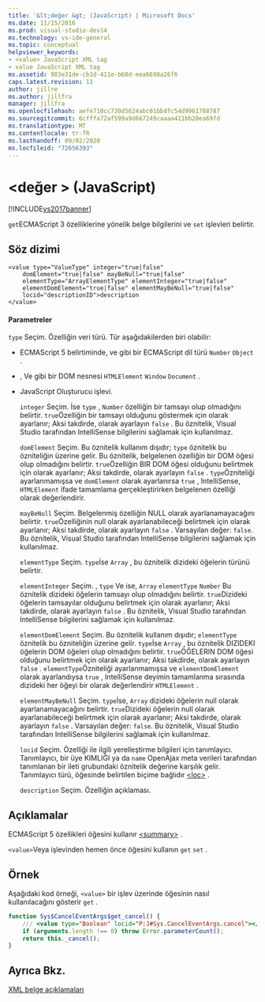 ```yaml
---
title: '&lt;değer &gt; (JavaScript) | Microsoft Docs'
ms.date: 11/15/2016
ms.prod: visual-studio-dev14
ms.technology: vs-ide-general
ms.topic: conceptual
helpviewer_keywords:
- <value> JavaScript XML tag
- value JavaScript XML tag
ms.assetid: 983e31de-cb1d-411e-b60d-eea6698a26f6
caps.latest.revision: 11
author: jillre
ms.author: jillfra
manager: jillfra
ms.openlocfilehash: aefe710cc730d5624abc01bbdfc54d9961788787
ms.sourcegitcommit: 6cfffa72af599a9d667249caaaa411bb28ea69fd
ms.translationtype: MT
ms.contentlocale: tr-TR
ms.lasthandoff: 09/02/2020
ms.locfileid: "72656393"
---
```

# <a name="ltvaluegt-javascript"></a>&lt;değer &gt; (JavaScript)
[!INCLUDE[vs2017banner](../includes/vs2017banner.md)]

`get`ECMAScript 3 özelliklerine yönelik belge bilgilerini ve `set` işlevleri belirtir.

## <a name="syntax"></a>Söz dizimi

```
<value type="ValueType" integer="true|false"
    domElement="true|false" mayBeNull="true|false"
    elementType="ArrayElementType" elementInteger="true|false"
    elementDomElement="true|false" elementMayBeNull="true|false"
    locid="descriptionID">description
</value>
```

#### <a name="parameters"></a>Parametreler
 `type` Seçim. Özelliğin veri türü. Tür aşağıdakilerden biri olabilir:

- ECMAScript 5 belirtiminde, ve gibi bir ECMAScript dil türü `Number` `Object` .

- , Ve gibi bir DOM nesnesi `HTMLElement` `Window` `Document` .

- JavaScript Oluşturucu işlevi.

  `integer` Seçim. İse `type` , `Number` özelliğin bir tamsayı olup olmadığını belirtir. `true`Özelliğin bir tamsayı olduğunu göstermek için olarak ayarlanır; Aksi takdirde, olarak ayarlayın `false` . Bu öznitelik, Visual Studio tarafından IntelliSense bilgilerini sağlamak için kullanılmaz.

  `domElement` Seçim. Bu öznitelik kullanım dışıdır; `type` öznitelik bu özniteliğin üzerine gelir. Bu öznitelik, belgelenen özelliğin bir DOM öğesi olup olmadığını belirtir. `true`Özelliğin BIR DOM öğesi olduğunu belirtmek için olarak ayarlanır; Aksi takdirde, olarak ayarlayın `false` . `type`Özniteliği ayarlanmamışsa ve `domElement` olarak ayarlanırsa `true` , IntelliSense, `HTMLElement` ifade tamamlama gerçekleştirirken belgelenen özelliği olarak değerlendirir.

  `mayBeNull` Seçim. Belgelenmiş özelliğin NULL olarak ayarlanamayacağını belirtir. `true`Özelliğinin null olarak ayarlanabileceği belirtmek için olarak ayarlanır; Aksi takdirde, olarak ayarlayın `false` . Varsayılan değer: `false`. Bu öznitelik, Visual Studio tarafından IntelliSense bilgilerini sağlamak için kullanılmaz.

  `elementType` Seçim. `type`İse `Array` , bu öznitelik dizideki öğelerin türünü belirtir.

  `elementInteger` Seçim. , `type` Ve ise, `Array` `elementType` `Number` Bu öznitelik dizideki öğelerin tamsayı olup olmadığını belirtir. `true`Dizideki öğelerin tamsayılar olduğunu belirtmek için olarak ayarlanır; Aksi takdirde, olarak ayarlayın `false` . Bu öznitelik, Visual Studio tarafından IntelliSense bilgilerini sağlamak için kullanılmaz.

  `elementDomElement` Seçim. Bu öznitelik kullanım dışıdır; `elementType` öznitelik bu özniteliğin üzerine gelir. `type`İse `Array` , bu öznitelik DIZIDEKI öğelerin DOM öğeleri olup olmadığını belirtir. `true`ÖĞELERIN DOM öğesi olduğunu belirtmek için olarak ayarlanır; Aksi takdirde, olarak ayarlayın `false` . `elementType`Özniteliği ayarlanmamışsa ve `elementDomElement` olarak ayarlandıysa `true` , IntelliSense deyimin tamamlanma sırasında dizideki her öğeyi bir olarak değerlendirir `HTMLElement` .

  `elementMayBeNull` Seçim. `type`İse, `Array` dizideki öğelerin null olarak ayarlanamayacağını belirtir. `true`Dizideki öğelerin null olarak ayarlanabileceği belirtmek için olarak ayarlanır; Aksi takdirde, olarak ayarlayın `false` . Varsayılan değer: `false`. Bu öznitelik, Visual Studio tarafından IntelliSense bilgilerini sağlamak için kullanılmaz.

  `locid` Seçim. Özelliği ile ilgili yerelleştirme bilgileri için tanımlayıcı. Tanımlayıcı, bir üye KIMLIĞI ya da `name` OpenAjax meta verileri tarafından tanımlanan bir ileti grubundaki öznitelik değerine karşılık gelir. Tanımlayıcı türü, öğesinde belirtilen biçime bağlıdır [\<loc>](../ide/loc-javascript.md) .

  `description` Seçim. Özelliğin açıklaması.

## <a name="remarks"></a>Açıklamalar
 ECMAScript 5 özellikleri öğesini kullanır [\<summary>](../ide/summary-javascript.md) .

 `<value>`Veya işlevinden hemen önce öğesini kullanın `get` `set` .

## <a name="example"></a>Örnek
 Aşağıdaki kod örneği, `<value>` bir işlev üzerinde öğesinin nasıl kullanılacağını gösterir `get` .

```javascript
function Sys$CancelEventArgs$get_cancel() {
    /// <value type="Boolean" locid="P:J#Sys.CancelEventArgs.cancel"></value>
    if (arguments.length !== 0) throw Error.parameterCount();
    return this._cancel();
}
```

## <a name="see-also"></a>Ayrıca Bkz.
 [XML belge açıklamaları](../ide/xml-documentation-comments-javascript.md)
